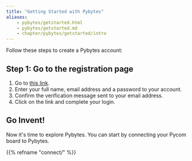 ```yaml
---
title: "Getting Started with Pybytes"
aliases:
    - pybytes/getstarted.html
    - pybytes/getstarted.md
    - chapter/pybytes/getstarted/intro
---
```


Follow these steps to create a Pybytes account:

## Step 1: Go to the registration page

1. Go to [this link](https://pyauth.pybytes.pycom.io/register).
2. Enter your full name, email address and a password to your account.
3. Confirm the verification message sent to your email address.
4. Click on the link and complete your login.

## Go Invent!

Now it's time to explore Pybytes. You can start by connecting your Pycom board to Pybytes.

{{% refname "connect/" %}}

